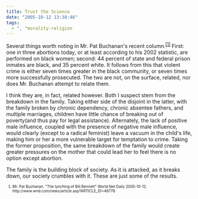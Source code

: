 ```yaml
---
title: Trust the Science
date: "2005-10-12 13:38:46"
tags:
  - ", "morality-religion
---
```

<p>Several things worth noting in Mr. Pat Buchanan's recent column.<sup><a href="http://www.wnd.com/news/article.asp?ARTICLE_ID=46778">[1]</a></sup> First: one in three abortions today, or at least according to his 2002 statistic, are performed on black women; second: 44 percent of state and federal prison inmates are black, and 35 percent white. It follows from this that violent crime is either seven times greater in the black community, or seven times more successfully prosecuted. The two are not, on the surface, related, nor does Mr. Buchanan attempt to relate them.</p>  <p>I think they are, in fact, related however.  Both I suspect stem from the breakdown in the family.  Taking either side of the disjoint in the latter, with the family broken by chronic dependency, chronic absentee fathers, and multiple marriages, children have little chance of breaking out of poverty(and thus pay for legal assistance).  Alternately, the lack of positive male influence, coupled with the presence of negative male influence, would clearly (except to a radical feminist) leave a vacuum in the child's life, making him or her a more vulnerable target for temptation to crime. Taking the former proposition, the same breakdown of the family would create greater pressures on the mother that could lead her to feel there is no option except abortion.</p>  <p>The family is the building block of society.  As it is attacked, as it breaks down, our society crumbles with it.  These are just some of the results.</p>  <font size="-2"> <ol> <li>Mr. Pat Buchanan.  "The lynching of Bill Bennett" World Net Daily 2005-10-12. http://www.wnd.com/news/article.asp?ARTICLE_ID=46778  </li> </ol> </font>

